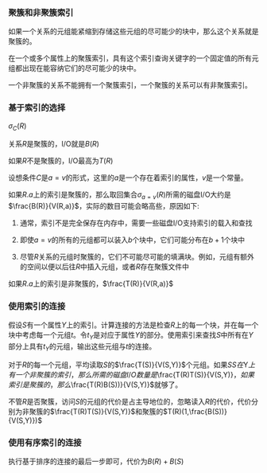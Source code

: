 ### 聚簇和非聚簇索引

如果一个关系的元组能紧缩到存储这些元组的尽可能少的块中，那么这个关系就是聚簇的。

在一个或多个属性上的聚簇索引，具有这个索引查询关键字的一个固定值的所有元组都出现在能容纳它们的尽可能少的块中。

一个非聚簇的关系不能拥有一个聚簇索引，一个聚簇的关系可以有非聚簇索引。

### 基于索引的选择

$\sigma_C(R)$

关系$R$是聚簇的，I/O就是$B(R)$

如果$R$不是聚簇的，I/O最高为$T(R)$

设想条件$C$是$a = v$的形式，这里的$a$是一个存在着索引的属性，$v$是一个常量。

如果$R.a$上的索引是聚簇的，那么取回集合$\sigma_{a=v}(R)$所需的磁盘I/O大约是$\frac{B(R)}{V(R,a)}$，实际的数目可能会略高些，原因如下:

1. 通常，索引不是完全保存在内存中，需要一些磁盘I/O支持索引的载入和查找

2. 即使$a=v$的所有的元组都可以装入$b$个块中，它们可能分布在$b+1$个块中

3. 尽管$R$关系的元组时聚簇的，它们不可能尽可能的填满块。例如，元组有额外的空间以便以后往$R$中插入元组，或者$R$存在聚簇文件中

如果$R.a$上的索引是非聚簇的，$\frac{T(R)}{V(R,a)}$

### 使用索引的连接

假设$S$有一个属性$Y$上的索引。计算连接的方法是检查$R$上的每一个块，并在每一个块中考虑每一个元组$t$。令$t_Y$是对应于属性$Y$的部分。使用索引来查找$S$中所有在$Y$部分上具有$t_Y$的元组，输出这些元组与$t$的连接。

对于$R$的每一个元组，平均读取$S$的$\frac{T(S)}{V(S,Y)}$个元组。如果$SS在$Y$上有一个非聚簇的索引，那么所需的磁盘I/O数量是$\frac{T(R)T(S)}{V(S,Y)}$，如果索引是聚簇的，那么$\frac{T(R)B(S))}{V(S,Y)}$就够了。

不管$R$是否聚簇，访问$S$的元组的代价是占主导地位的，忽略读入$R$的代价，代价分别为非聚簇的$\frac{T(R)T(S)}{V(S,Y)}$和聚簇的$T(R)(1,\frac{B(S))}{V(S,Y)})$

### 使用有序索引的连接

执行基于排序的连接的最后一步即可，代价为$B(R)+B(S)$